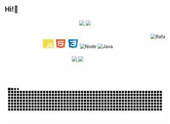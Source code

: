 <h2> Hi!👋 </h2>

###

<div align="center">
  <img height="150em" src="https://github-readme-stats.vercel.app/api?username=rafaelavi&show_icons=false&theme=dark&include_all_commits=true&count_private=true"/>
  <img height="150em" src="https://github-readme-stats.vercel.app/api/top-langs/?username=rafaelavi&layout=compact&langs_count=7&theme=dark"/>
</div>

###

 <img align="right" height="160" alt="Rafa" src="https://media.giphy.com/media/3oKIPnAiaMCws8nOsE/giphy.gif">

###

 <div style="display: inline_block" align="center"><br>
   <img alt="Js" height="28" width="35" src="https://raw.githubusercontent.com/devicons/devicon/master/icons/javascript/javascript-plain.svg">
   <img alt="HTML" height="28" width="35" src="https://raw.githubusercontent.com/devicons/devicon/master/icons/html5/html5-original.svg">
   <img alt="CSS" height="28" width="35" src="https://raw.githubusercontent.com/devicons/devicon/master/icons/css3/css3-original.svg">
   <img alt="Node" height="28" width="35" src="https://cdn.jsdelivr.net/gh/devicons/devicon/icons/nodejs/nodejs-original.svg">
   <img alt="Java" height="28" width="35" src="https://cdn.jsdelivr.net/gh/devicons/devicon/icons/java/java-original.svg">
</div>
  
 ###
  
 <div align="center">
   <a href="https://www.instagram.com/raafaelav/" target="_blank">
       <img src="https://img.shields.io/badge/-Instagram-%23E4405F?style=for-the-badge&logo=instagram&logoColor=white" target="_blank">
   </a>
   <a href="https://www.linkedin.com/in/rafaela-vieira-13b9a0207/" target="_blank">
       <img src="https://img.shields.io/badge/-LinkedIn-%230077B5?style=for-the-badge&logo=linkedin&logoColor=white" target="_blank">
   </a>
   
   ![Snake animation](https://github.com/rafaelavi/rafaelavi/blob/output/github-contribution-grid-snake.svg)
   
 </div>

###
